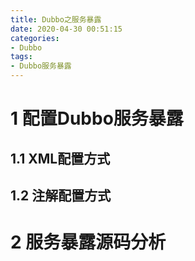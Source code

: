 ```yaml
---
title: Dubbo之服务暴露
date: 2020-04-30 00:51:15
categories: 
- Dubbo
tags:
- Dubbo服务暴露
---
```


# 1 配置Dubbo服务暴露

## 1.1 XML配置方式


## 1.2 注解配置方式


# 2 服务暴露源码分析



